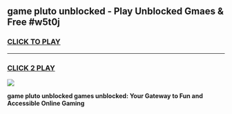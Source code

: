 
## game pluto unblocked - Play Unblocked Gmaes & Free #w5t0j
<h3>
<a href="https://news.freeplayer.one?title=game_pluto_unblocked&ref=24F">CLICK TO PLAY</a></h3>
<hr>

<h3>
<a href="https://news.freeplayer.one?title=game_pluto_unblocked&ref=24F">CLICK 2 PLAY</a>
  
</h3>

<a href="https://news.freeplayer.one?title=game_pluto_unblocked&ref=24F/"><img src="https://clearcache.store/games.png"></a>


**game pluto unblocked games unblocked: Your Gateway to Fun and Accessible Online Gaming**
